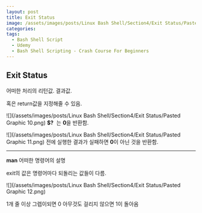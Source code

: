 ```yaml
---
layout: post
title: Exit Status
image: /assets/images/posts/Linux Bash Shell/Section4/Exit Status/Pasted Graphic 10.png
categories:
tags:
  - Bash Shell Script
  - Udemy
  - Bash Shell Scripting - Crash Course For Beginners
---
```


## Exit Status

어떠한 처리의 리턴값.
결과값.

혹은 return값을 지정해줄 수 있음.



![](/assets/images/posts/Linux Bash Shell/Section4/Exit Status/Pasted Graphic 10.png)
**$?**  는 **0**을 반환함.



![](/assets/images/posts/Linux Bash Shell/Section4/Exit Status/Pasted Graphic 11.png)
전에 실행한 결과가 실패하면 **0**이 아닌 것을 반환함.

---

**man** 어떠한 명령어의 설명

exit의 값은 명령어마다 되돌리는 값들이 다름.

![](/assets/images/posts/Linux Bash Shell/Section4/Exit Status/Pasted Graphic 12.png)

1개 줄 이상 그렙이되면 0
아무것도 걸리지 않으면 1이 돌아옴




